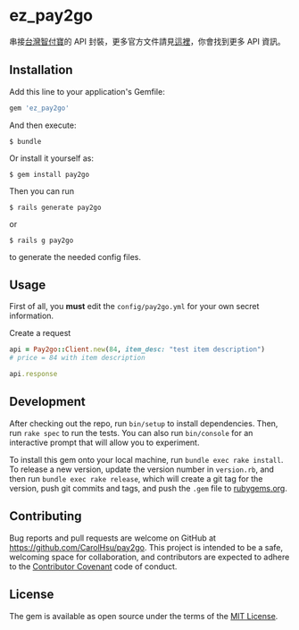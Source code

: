 # ez_pay2go

串接[台灣智付寶](https://www.pay2go.com)的 API 封裝，更多官方文件請見[這裡](https://www.pay2go.com/dw_files/info_api/pay2go_gateway_MPGapi_V1_1_3.pdf)，你會找到更多 API 資訊。

## Installation

Add this line to your application's Gemfile:

```ruby
gem 'ez_pay2go'
```

And then execute:

    $ bundle

Or install it yourself as:

    $ gem install pay2go

Then you can run

    $ rails generate pay2go

or

    $ rails g pay2go

to generate the needed config files.

## Usage

First of all, you **must** edit the ```config/pay2go.yml``` for your own secret information.

Create a request

```ruby
api = Pay2go::Client.new(84, item_desc: "test item description")
# price = 84 with item description

api.response
```

## Development

After checking out the repo, run `bin/setup` to install dependencies. Then, run `rake spec` to run the tests. You can also run `bin/console` for an interactive prompt that will allow you to experiment.

To install this gem onto your local machine, run `bundle exec rake install`. To release a new version, update the version number in `version.rb`, and then run `bundle exec rake release`, which will create a git tag for the version, push git commits and tags, and push the `.gem` file to [rubygems.org](https://rubygems.org).

## Contributing

Bug reports and pull requests are welcome on GitHub at https://github.com/CarolHsu/pay2go. This project is intended to be a safe, welcoming space for collaboration, and contributors are expected to adhere to the [Contributor Covenant](contributor-covenant.org) code of conduct.


## License

The gem is available as open source under the terms of the [MIT License](http://opensource.org/licenses/MIT).


